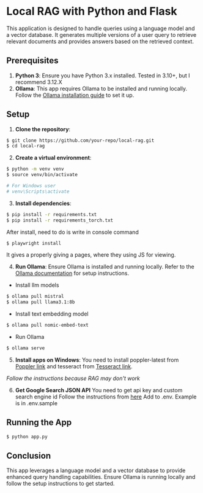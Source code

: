 # Local RAG with Python and Flask

This application is designed to handle queries using a language model and a vector database. It generates multiple versions of a user query to retrieve relevant documents and provides answers based on the retrieved context.

## Prerequisites

1. **Python 3**: Ensure you have Python 3.x installed. Tested in 3.10+, but I recommend 3.12.X
2. **Ollama**: This app requires Ollama to be installed and running locally. Follow the [Ollama installation guide](https://github.com/ollama/ollama/blob/main/README.md#quickstart) to set it up.

## Setup

1. **Clone the repository**:
```bash
$ git clone https://github.com/your-repo/local-rag.git
$ cd local-rag
```

2. **Create a virtual environment**:
```bash
$ python -m venv venv
$ source venv/bin/activate

# For Windows user
# venv\Scripts\activate
```

3. **Install dependencies**:
```bash
$ pip install -r requirements.txt
$ pip install -r requirements_torch.txt
```
After install, need to do is write in console command
```bash
$ playwright install
```
It gives a properly giving a pages, where they using JS for viewing. 

4. **Run Ollama**:
Ensure Ollama is installed and running locally. Refer to the [Ollama documentation](https://github.com/ollama/ollama/blob/main/README.md#quickstart) for setup instructions.
- Install llm models
```bash
$ ollama pull mistral
$ ollama pull llama3.1:8b
```
- Install text embedding model
```bash
$ ollama pull nomic-embed-text
```
- Run Ollama
```bash
$ ollama serve
```

5. **Install apps on Windows**:
You need to install poppler-latest from [Poppler link](https://github.com/oschwartz10612/poppler-windows/releases)
and tesseract from [Tesseract link](https://github.com/UB-Mannheim/tesseract/wiki).

*Follow the instructions because RAG may don't work*

6. **Get Google Search JSON API**
You need to get api key and custom search engine id
Follow the instructions from [here](https://developers.google.com/custom-search/v1/overview)
Add to .env. Example is in .env.sample

## Running the App
```bash
$ python app.py
```

## Conclusion

This app leverages a language model and a vector database to provide enhanced query handling capabilities. Ensure Ollama is running locally and follow the setup instructions to get started.
